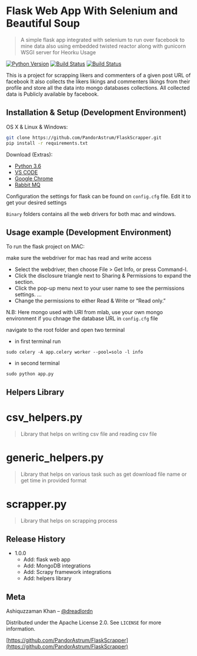 # Flask Web App With Selenium and Beautiful Soup
> A simple flask app integrated with selenium to run over facebook to mine data
> also using embedded twisted reactor along with gunicorn WSGI server for Heorku Usage

[![Python Version][python-image]][python-url]
[![Build Status][travis-image]][travis-url]
[![Build Status][appveyor-image]][appveyor-url]

This is a project for scrapping likers and commenters of a given post URL of facebook
It also collects the likers likings and commenters likings from their profile and store all the data
into mongo databases collections. All collected data is Publicly available by facebook. 

## Installation & Setup (Development Environment)

OS X & Linux & Windows:

```bash
git clone https://github.com/PandorAstrum/FlaskScrapper.git
pip install -r requirements.txt
```

Download (Extras):
- [Python 3.6](https://www.python.org/)
- [VS CODE](https://code.visualstudio.com/)
- [Google Chrome](https://www.google.com/chrome/?brand=CHBD&gclid=Cj0KCQjwi8fdBRCVARIsAEkDvnI_-Usd4sWPkamFkNA7G9MRls59EqPNbwY4Nu6YpvKKOQqoMw4kSV0aAqS9EALw_wcB&gclsrc=aw.ds.ds&dclid=CLrPjYCC5t0CFURnjgod4sgNdw)
- [Rabbit MQ](https://www.rabbitmq.com/install-standalone-mac.html)

Configuration the settings for flask can be found on ```config.cfg``` file. Edit it to get your desired settings

```Binary``` folders contains all the web drivers for both mac and windows.

## Usage example (Development Environment)

To run the flask project on MAC:

make sure the webdriver for mac has read and write access
* Select the webdriver, then choose File > Get Info, or press Command-I.
* Click the disclosure triangle next to Sharing & Permissions to expand the section.
* Click the pop-up menu next to your user name to see the permissions settings. ...
* Change the permissions to either Read & Write or “Read only.”

N.B: Here mongo used with URI from mlab, use your own mongo environment if you chnage the database URL in ```config.cfg``` file

navigate to the root folder and open two terminal
* in first terminal run
```
sudo celery -A app.celery worker --pool=solo -l info
```
* in second terminal
```
sudo python app.py
```

## Helpers Library
# csv_helpers.py
> Library that helps on writing csv file and reading csv file
# generic_helpers.py
> Library that helps on various task such as get download file name or get time in provided format
# scrapper.py
> Library that helps on scrapping process

## Release History

* 1.0.0
    * Add: flask web app
    * Add: MongoDB integrations
    * Add: Scrapy framework integrations
    * Add: helpers library

## Meta

Ashiquzzaman Khan – [@dreadlordn](https://twitter.com/dreadlordn)

Distributed under the Apache License 2.0. See ``LICENSE`` for more information.

[https://github.com/PandorAstrum/FlaskScrapper](https://github.com/PandorAstrum/FlaskScrapper)

<!-- Markdown link & img dfn's -->
[python-image]: https://img.shields.io/badge/Python-3.6-yellowgreen.svg?style=flat-square
[python-url]: https://www.python.org/

[travis-image]: https://travis-ci.org/PandorAstrum/_vault.svg?branch=master
[travis-url]: https://travis-ci.org/PandorAstrum/_vault

[appveyor-image]: https://ci.appveyor.com/api/projects/status/8dxrtild5jew79pq?svg=true
[appveyor-url]: https://ci.appveyor.com/project/PandorAstrum/vault


